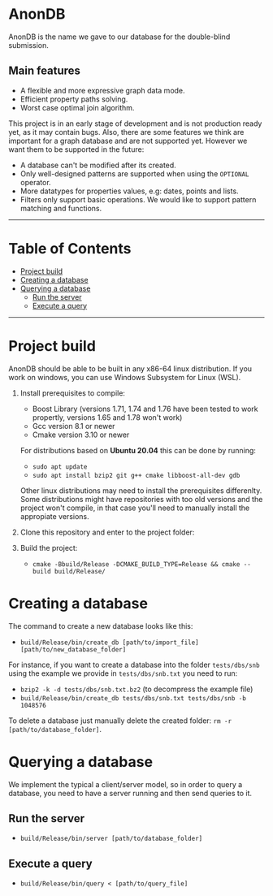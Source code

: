 # AnonDB
AnonDB is the name we gave to our database for the double-blind submission.

## Main features
- A flexible and more expressive graph data mode.
- Efficient property paths solving.
- Worst case optimal join algorithm.

This project is in an early stage of development and is not production ready yet, as it may contain bugs. Also, there are some features we think are important for a graph database and are not supported yet. However we want them to be supported in the future:

- A database can't be modified after its created.
- Only well-designed patterns are supported when using the `OPTIONAL` operator.
- More datatypes for properties values, e.g: dates, points and lists.
- Filters only support basic operations. We would like to support pattern matching and functions.

___
# Table of Contents
- [Project build](#project-build)
- [Creating a database](#creating-a-database)
- [Querying a database](#querying-a-database)
  * [Run the server](#run-the-server)
  * [Execute a query](#execute-a-query)
___
# Project build

AnonDB should be able to be built in any x86-64 linux distribution.
If you work on windows, you can use Windows Subsystem for Linux (WSL).

1. Install prerequisites to compile:

    - Boost Library (versions 1.71, 1.74 and 1.76 have been tested to work propertly, versions 1.65 and 1.78 won't work)
    - Gcc version 8.1 or newer
    - Cmake version 3.10 or newer

    For distributions based on **Ubuntu 20.04** this can be done by running:
    - `sudo apt update`
    - `sudo apt install bzip2 git g++ cmake libboost-all-dev gdb`

     Other linux distributions may need to install the prerequisites differenlty. Some distributions might have repositories with too old versions and the project won't compile, in that case you'll need to manually install the appropiate versions.

2. Clone this repository and enter to the project folder:

3. Build the project:
    - `cmake -Bbuild/Release -DCMAKE_BUILD_TYPE=Release && cmake --build build/Release/`

# Creating a database
The command to create a new database looks like this:
- `build/Release/bin/create_db [path/to/import_file] [path/to/new_database_folder]`

For instance, if you want to create a database into the folder `tests/dbs/snb` using the example we provide in `tests/dbs/snb.txt` you need to run:
- `bzip2 -k -d tests/dbs/snb.txt.bz2` (to decompress the example file)
- `build/Release/bin/create_db tests/dbs/snb.txt tests/dbs/snb -b 1048576`

To delete a database just manually delete the created folder: `rm -r [path/to/database_folder]`.

# Querying a database
We implement the typical a client/server model, so in order to query a database, you need to have a server running and then send queries to it.
## Run the server
- `build/Release/bin/server [path/to/database_folder]`

## Execute a query
- `build/Release/bin/query < [path/to/query_file]`
